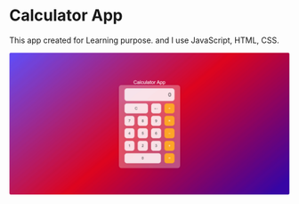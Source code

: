 # Calculator App

This app created for Learning purpose. and I use JavaScript, HTML, CSS.

![calculator app](calculator_app.png)
